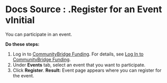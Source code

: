 # Docs Source : .Register for an Event vInitial

You can participate in an event.

**Do these steps:**

1. Log in to [CommunityBridge Funding](https://funding.communitybridge.org/). For details, see [Log In to CommunityBridge Funding](https://docs.linuxfoundation.org/display/PROD/.Log+In+to+CommunityBridge+Funding+vInitial).  
2. Under **Events** tab, select an event that you want to participate.  
3. Click **Register**. **Result:** Event page appears where you can register for the event.

